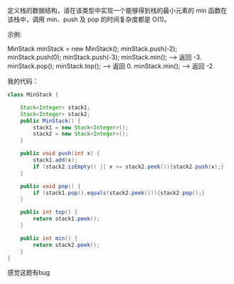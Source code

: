 定义栈的数据结构，请在该类型中实现一个能够得到栈的最小元素的 min 函数在该栈中，调用 min、push 及 pop 的时间复杂度都是 O(1)。

 

示例:

MinStack minStack = new MinStack();
minStack.push(-2);
minStack.push(0);
minStack.push(-3);
minStack.min();   --> 返回 -3.
minStack.pop();
minStack.top();      --> 返回 0.
minStack.min();   --> 返回 -2.



我的代码：

```java
class MinStack {

    Stack<Integer> stack1;
    Stack<Integer> stack2;
    public MinStack() {
        stack1 = new Stack<Integer>();
        stack2 = new Stack<Integer>();
    }

    public void push(int x) {
        stack1.add(x);
        if (stack2.isEmpty() || x <= stack2.peek()){stack2.push(x);}
    }

    public void pop() {
        if (stack1.pop().equals(stack2.peek())){stack2.pop();}
    }

    public int top() {
        return stack1.peek();
    }

    public int min() {
        return stack2.peek();
    }
}
```

感觉这题有bug